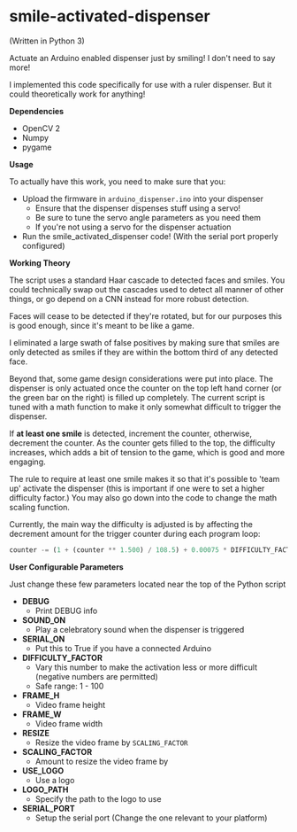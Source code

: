 # smile-activated-dispenser
(Written in Python 3)



Actuate an Arduino enabled dispenser just by smiling! I don't need to say more!



I implemented this code specifically for use with a ruler dispenser. But it could theoretically work for anything!



**Dependencies**

- OpenCV 2
- Numpy
- pygame



**Usage**

To actually have this work, you need to make sure that you:

- Upload the firmware in `arduino_dispenser.ino` into your dispenser
  - Ensure that the dispenser dispenses stuff using a servo!
  - Be sure to tune the servo angle parameters as you need them
  - If you're not using a servo for the dispenser actuation
- Run the smile_activated_dispenser code! (With the serial port properly configured)



**Working Theory**

The script uses a standard Haar cascade to detected faces and smiles. You could technically swap out the cascades used to detect all manner of other things, or go depend on a CNN instead for more robust detection.



Faces will cease to be detected if they're rotated, but for our purposes this is good enough, since it's meant to be like a game.



I eliminated a large swath of false positives by making sure that smiles are only detected as smiles if they are within the bottom third of any detected face.



Beyond that, some game design considerations were put into place. The dispenser is only actuated once the counter on the top left hand corner (or the green bar on the right) is filled up completely. The current script is tuned with a math function to make it only somewhat difficult to trigger the dispenser. 



If **at least one smile** is detected, increment the counter, otherwise, decrement the counter. As the counter gets filled to the top, the difficulty increases, which adds a bit of tension to the game, which is good and more engaging.



The rule to require at least one smile makes it so that it's possible to 'team up' activate the dispenser (this is important if one were to set a higher difficulty factor.) You may also go down into the code to change the math scaling function.



Currently, the main way the difficulty is adjusted is by affecting the decrement amount for the trigger counter during each program loop:

```python
counter -= (1 + (counter ** 1.500) / 108.5) + 0.00075 * DIFFICULTY_FACTOR
```



**User Configurable Parameters**

Just change these few parameters located near the top of the Python script 

- **DEBUG**
  - Print DEBUG info
- **SOUND_ON**
  - Play a celebratory sound when the dispenser is triggered
- **SERIAL_ON**
  - Put this to True if you have a connected Arduino
- **DIFFICULTY_FACTOR**
  - Vary this number to make the activation less or more difficult (negative numbers are permitted)
  - Safe range: 1 - 100
- **FRAME_H**
  - Video frame height
- **FRAME_W**
  - Video frame width
- **RESIZE**
  - Resize the video frame by `SCALING_FACTOR`
- **SCALING_FACTOR**
  - Amount to resize the video frame by
- **USE_LOGO**
  - Use a logo
- **LOGO_PATH**
  - Specify the path to the logo to use
- **SERIAL_PORT**
  - Setup the serial port (Change the one relevant to your platform)